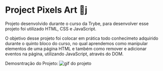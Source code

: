 # Project Pixels Art :art:j
Projeto desenvolvido durante o curso da Trybe, para desenvolver esse projeto foi utilizado HTML, CSS e JavaScript.

O objetivo desse projeto foi colocar em prática todo conhecimeto adquirido durante o quinto bloco do curso, no qual aprendemos como manipular elementos de uma página HTML e também como remover e adicionar eventos na página, utilizando JavaScript, através do DOM.

Demosntração do Projeto:
<img href='pa-bgc/pixels-art.gif' alt='gif do projeto'></img>
